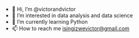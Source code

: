 - 👋 Hi, I’m @victorandvictor
- 👀 I’m interested in data analysis and data science 
- 🌱 I’m currently learning Python
- 📫 How to reach me isingizwevictor@gmail.com

<!---
victorandvictor/victorandvictor is a ✨ special ✨ repository because its `README.md` (this file) appears on your GitHub profile.
You can click the Preview link to take a look at your changes.
--->
